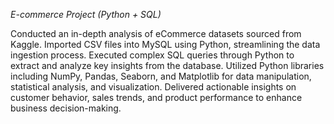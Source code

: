 *E-commerce Project (Python + SQL)*

Conducted an in-depth analysis of eCommerce datasets sourced from Kaggle.
Imported CSV files into MySQL using Python, streamlining the data ingestion process.
Executed complex SQL queries through Python to extract and analyze key insights from the database.
Utilized Python libraries including NumPy, Pandas, Seaborn, and Matplotlib for data manipulation, statistical analysis, and visualization.
Delivered actionable insights on customer behavior, sales trends, and product performance to enhance business decision-making.
